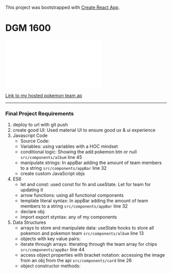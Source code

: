 This project was bootstrapped with [Create React App](https://github.com/facebook/create-react-app).

# DGM 1600

![Links to requirement](requirements.pdf)

[Link to my hosted pokemon team ap](https://friendly-bassi-d3c2e3.netlify.com/)

---

### Final Project Requirements

1. deploy to url with git push
2. create good UI: Used material UI to ensure good ux & ui experience
3. Javascript Code
    * Source Code:
    * Variables: using variables with a HOC mindset
    * conditional logic: Showing the add pokemon btn or null `src/components/album` line 45
    * manipulate strings: In appBar adding the amount of team members to a string `src/components/appBar` line 32
    * create custom JavaScript objs
4. ES6
    * let and const: used const for fn and useState. Let for team for updating it
    * arrow functions: using all functional components 
    * template literal syntax: In appBar adding the amount of team members to a string `src/components/appBar` line 32
    * declare obj:
    * import export styntax: any of my components
5. Data Structures
    * arrays to store and manipulate data: useState hooks to store all pokemon and pokemon team `src/components/album` line 13
    * objects with key value pairs:
    * iterate through arrays: itterating through the team array for chips `src/components/appBar` line 44
    * access object properties with bracket notation: accessing the image from an obj from the api  `src/components/card` line 26
    * object constructor methods:
